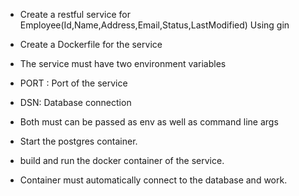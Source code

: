 - Create a restful service for Employee(Id,Name,Address,Email,Status,LastModified) Using gin

- Create a Dockerfile for the service

- The service must have two environment variables 

- PORT : Port of the service
- DSN: Database connection 
- Both must can be passed as env as well as command line args

- Start the postgres container.

- build and run the docker container of the service.

- Container must automatically connect to the database and work.

